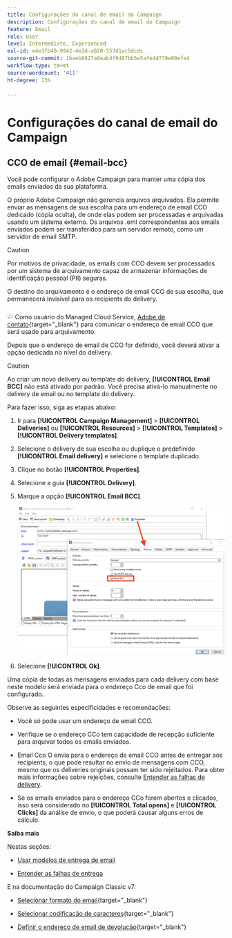 ```yaml
---
title: Configurações do canal de email do Campaign
description: Configurações do canal de email do Campaign
feature: Email
role: User
level: Intermediate, Experienced
exl-id: e4e3fb49-9942-4e2d-a020-557d1ac5dcdc
source-git-commit: 1baeb8827a0eab4f9487bb5e5afe4d779e00efe4
workflow-type: tm+mt
source-wordcount: '411'
ht-degree: 13%

---
```


# Configurações do canal de email do Campaign

## CCO de email {#email-bcc}

<!--
>[!NOTE]
>
>This capability is available starting Campaign v8.3. To check your version, refer to [this section](../start/compatibility-matrix.md#how-to-check-your-campaign-version-and-buildversion)-->

Você pode configurar o Adobe Campaign para manter uma cópia dos emails enviados da sua plataforma.

O próprio Adobe Campaign não gerencia arquivos arquivados. Ela permite enviar as mensagens de sua escolha para um endereço de email CCO dedicado (cópia oculta), de onde elas podem ser processadas e arquivadas usando um sistema externo. Os arquivos .eml correspondentes aos emails enviados podem ser transferidos para um servidor remoto, como um servidor de email SMTP.

>[!CAUTION]
>
>Por motivos de privacidade, os emails com CCO devem ser processados por um sistema de arquivamento capaz de armazenar informações de identificação pessoal (PII) seguras.

O destino do arquivamento é o endereço de email CCO de sua escolha, que permanecerá invisível para os recipients do delivery.

![](../assets/do-not-localize/speech.png)  Como usuário do Managed Cloud Service, [Adobe de contato](../start/campaign-faq.md#support){target="_blank"} para comunicar o endereço de email CCO que será usado para arquivamento.

Depois que o endereço de email de CCO for definido, você deverá ativar a opção dedicada no nível do delivery.

>[!CAUTION]
>
>Ao criar um novo delivery ou template do delivery, **[!UICONTROL Email BCC]** não está ativado por padrão. Você precisa ativá-lo manualmente no delivery de email ou no template do delivery.


Para fazer isso, siga as etapas abaixo:

1. Ir para **[!UICONTROL Campaign Management]** > **[!UICONTROL Deliveries]** ou **[!UICONTROL Resources]** > **[!UICONTROL Templates]** > **[!UICONTROL Delivery templates]**.
1. Selecione o delivery de sua escolha ou duplique o predefinido **[!UICONTROL Email delivery]** e selecione o template duplicado.
1. Clique no botão **[!UICONTROL Properties]**.
1. Selecione a guia **[!UICONTROL Delivery]**.
1. Marque a opção **[!UICONTROL Email BCC]**.

   ![](assets/email-bcc.png)

1. Selecione **[!UICONTROL Ok]**.

Uma cópia de todas as mensagens enviadas para cada delivery com base neste modelo será enviada para o endereço Cco de email que foi configurado.

Observe as seguintes especificidades e recomendações:

* Você só pode usar um endereço de email CCO.

* Verifique se o endereço CCo tem capacidade de recepção suficiente para arquivar todos os emails enviados.

* Email Cco <!--with Enhanced MTA--> O envia para o endereço de email CCO antes de entregar aos recipients, o que pode resultar no envio de mensagens com CCO, mesmo que os deliveries originais possam ter sido rejeitados. Para obter mais informações sobre rejeições, consulte [Entender as falhas de delivery](../send/delivery-failures.md).

* Se os emails enviados para o endereço CCo forem abertos e clicados, isso será considerado no **[!UICONTROL Total opens]** e **[!UICONTROL Clicks]** da análise de envio, o que poderá causar alguns erros de cálculo.

<!--Only successfully sent emails are taken in account, bounces are not.-->

**Saiba mais**

Nestas seções:

* [Usar modelos de entrega de email](../send/create-templates.md)

* [Entender as falhas de entrega](../send/delivery-failures.md)


E na documentação do Campaign Classic v7:

* [Selecionar formato do email](https://experienceleague.adobe.com/docs/campaign-classic/using/sending-messages/sending-emails/sending-an-email/email-parameters.html#selecting-message-formats){target="_blank"}

* [Selecionar codificação de caracteres](https://experienceleague.adobe.com/docs/campaign-classic/using/sending-messages/sending-emails/sending-an-email/email-parameters.html#character-encoding){target="_blank"}

* [Definir o endereço de email de devolução](https://experienceleague.adobe.com/docs/campaign-classic/using/sending-messages/sending-emails/sending-an-email/email-parameters.html#managing-bounce-emails){target="_blank"}

